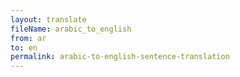 ```yaml
--- 
layout: translate 
fileName: arabic_to_english 
from: ar
to: en 
permalink: arabic-to-english-sentence-translation
---
```

